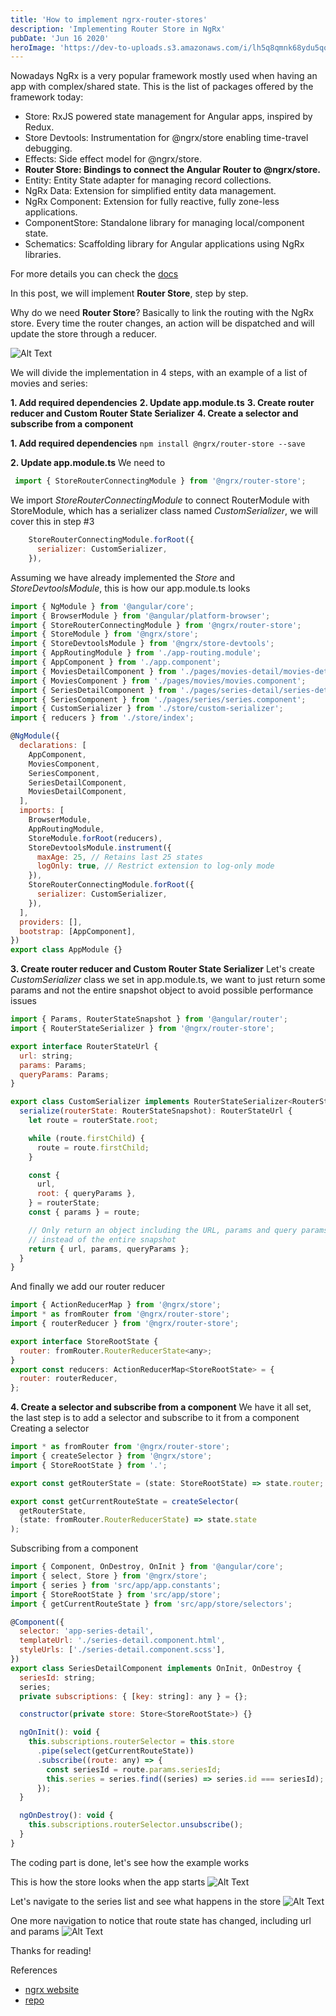 ```yaml
---
title: 'How to implement ngrx-router-stores'
description: 'Implementing Router Store in NgRx'
pubDate: 'Jun 16 2020'
heroImage: 'https://dev-to-uploads.s3.amazonaws.com/i/lh5q8qmnk68ydu5qquq9.jpg'
---
```



Nowadays NgRx is a very popular framework mostly used when having an app with complex/shared state.
This is the list of packages offered by the framework today:
* Store: RxJS powered state management for Angular apps, inspired by Redux.
* Store Devtools: Instrumentation for @ngrx/store enabling time-travel debugging.
* Effects: Side effect model for @ngrx/store.
* **Router Store: Bindings to connect the Angular Router to @ngrx/store.**
* Entity: Entity State adapter for managing record collections.
* NgRx Data: Extension for simplified entity data management.
* NgRx Component: Extension for fully reactive, fully zone-less applications. 
* ComponentStore: Standalone library for managing local/component state.
* Schematics: Scaffolding library for Angular applications using NgRx libraries.

For more details you can check the [docs](https://ngrx.io/docs)

In this post, we will implement **Router Store**, step by step.

Why do we need **Router Store**? Basically to link the routing with the NgRx store. Every time the router changes, an action will be dispatched and will update the store through a reducer.

![Alt Text](https://dev-to-uploads.s3.amazonaws.com/i/ktgzqvjevwfnpjmg8qmk.png)


We will divide the implementation in 4 steps, with an example of a list of movies and series:

**1. Add required dependencies**
**2. Update app.module.ts**
**3. Create router reducer and Custom Router State Serializer**
**4. Create a selector and subscribe from a component**

**1. Add required dependencies**
`npm install @ngrx/router-store --save`

**2. Update app.module.ts**
We need to
```javascript
 import { StoreRouterConnectingModule } from '@ngrx/router-store';
```

We import _StoreRouterConnectingModule_ to connect RouterModule with StoreModule, which has a serializer class named _CustomSerializer_, we will cover this in step #3

```javascript 
    StoreRouterConnectingModule.forRoot({
      serializer: CustomSerializer,
    }),
```
Assuming we have already implemented the _Store_ and _StoreDevtoolsModule_, this is how our app.module.ts looks
```javascript 
import { NgModule } from '@angular/core';
import { BrowserModule } from '@angular/platform-browser';
import { StoreRouterConnectingModule } from '@ngrx/router-store';
import { StoreModule } from '@ngrx/store';
import { StoreDevtoolsModule } from '@ngrx/store-devtools';
import { AppRoutingModule } from './app-routing.module';
import { AppComponent } from './app.component';
import { MoviesDetailComponent } from './pages/movies-detail/movies-detail.component';
import { MoviesComponent } from './pages/movies/movies.component';
import { SeriesDetailComponent } from './pages/series-detail/series-detail.component';
import { SeriesComponent } from './pages/series/series.component';
import { CustomSerializer } from './store/custom-serializer';
import { reducers } from './store/index';

@NgModule({
  declarations: [
    AppComponent,
    MoviesComponent,
    SeriesComponent,
    SeriesDetailComponent,
    MoviesDetailComponent,
  ],
  imports: [
    BrowserModule,
    AppRoutingModule,
    StoreModule.forRoot(reducers),
    StoreDevtoolsModule.instrument({
      maxAge: 25, // Retains last 25 states
      logOnly: true, // Restrict extension to log-only mode
    }),
    StoreRouterConnectingModule.forRoot({
      serializer: CustomSerializer,
    }),
  ],
  providers: [],
  bootstrap: [AppComponent],
})
export class AppModule {}
```

**3. Create router reducer and Custom Router State Serializer**
Let's create _CustomSerializer_ class we set in app.module.ts, we want to just return some params and not the entire snapshot object to avoid possible performance issues
```javascript 
import { Params, RouterStateSnapshot } from '@angular/router';
import { RouterStateSerializer } from '@ngrx/router-store';

export interface RouterStateUrl {
  url: string;
  params: Params;
  queryParams: Params;
}

export class CustomSerializer implements RouterStateSerializer<RouterStateUrl> {
  serialize(routerState: RouterStateSnapshot): RouterStateUrl {
    let route = routerState.root;

    while (route.firstChild) {
      route = route.firstChild;
    }

    const {
      url,
      root: { queryParams },
    } = routerState;
    const { params } = route;

    // Only return an object including the URL, params and query params
    // instead of the entire snapshot
    return { url, params, queryParams };
  }
}
```
And finally we add our router reducer 
```javascript 
import { ActionReducerMap } from '@ngrx/store';
import * as fromRouter from '@ngrx/router-store';
import { routerReducer } from '@ngrx/router-store';

export interface StoreRootState {
  router: fromRouter.RouterReducerState<any>;
}
export const reducers: ActionReducerMap<StoreRootState> = {
  router: routerReducer,
};
```
**4. Create a selector and subscribe from a component**
We have it all set, the last step is to add a selector and subscribe to it from a component
Creating a selector

```javascript 
import * as fromRouter from '@ngrx/router-store';
import { createSelector } from '@ngrx/store';
import { StoreRootState } from '.';

export const getRouterState = (state: StoreRootState) => state.router;

export const getCurrentRouteState = createSelector(
  getRouterState,
  (state: fromRouter.RouterReducerState) => state.state
);

```
Subscribing from a component
```javascript
import { Component, OnDestroy, OnInit } from '@angular/core';
import { select, Store } from '@ngrx/store';
import { series } from 'src/app/app.constants';
import { StoreRootState } from 'src/app/store';
import { getCurrentRouteState } from 'src/app/store/selectors';

@Component({
  selector: 'app-series-detail',
  templateUrl: './series-detail.component.html',
  styleUrls: ['./series-detail.component.scss'],
})
export class SeriesDetailComponent implements OnInit, OnDestroy {
  seriesId: string;
  series;
  private subscriptions: { [key: string]: any } = {};

  constructor(private store: Store<StoreRootState>) {}

  ngOnInit(): void {
    this.subscriptions.routerSelector = this.store
      .pipe(select(getCurrentRouteState))
      .subscribe((route: any) => {
        const seriesId = route.params.seriesId;
        this.series = series.find((series) => series.id === seriesId);
      });
  }

  ngOnDestroy(): void {
    this.subscriptions.routerSelector.unsubscribe();
  }
}
```
The coding part is done, let's see how the example works

This is how the store looks when the app starts
![Alt Text](https://dev-to-uploads.s3.amazonaws.com/i/k5h0vlgwkovnfqat9n67.png)

Let's navigate to the series list and see what happens in the store
![Alt Text](https://dev-to-uploads.s3.amazonaws.com/i/1h0dyypi2obu14vqw363.png)

One more navigation to notice that route state has changed, including url and params
![Alt Text](https://dev-to-uploads.s3.amazonaws.com/i/sv4s0nwdbyu2fz53es2t.png)

Thanks for reading!

References
* [ngrx website](https://ngrx.io/docs)
* [repo](https://github.com/salimchemes/ngrx-router-state)


